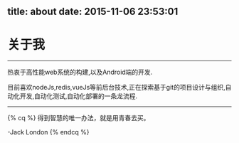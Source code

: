title: about
date: 2015-11-06 23:53:01
---

# 关于我
-----
热衷于高性能web系统的构建,以及Android端的开发.

目前喜欢nodeJs,redis,vueJs等前后台技术,正在探索基于git的项目设计与组织,自动化开发,自动化测试,自动化部署的一条龙流程.

-----


{% cq %}
得到智慧的唯一办法，就是用青春去买。

-Jack London
{% endcq %}
